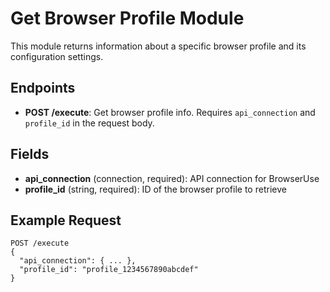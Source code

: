# Get Browser Profile Module

This module returns information about a specific browser profile and its configuration settings.

## Endpoints
- **POST /execute**: Get browser profile info. Requires `api_connection` and `profile_id` in the request body.

## Fields
- **api_connection** (connection, required): API connection for BrowserUse
- **profile_id** (string, required): ID of the browser profile to retrieve

## Example Request
```
POST /execute
{
  "api_connection": { ... },
  "profile_id": "profile_1234567890abcdef"
}
```
